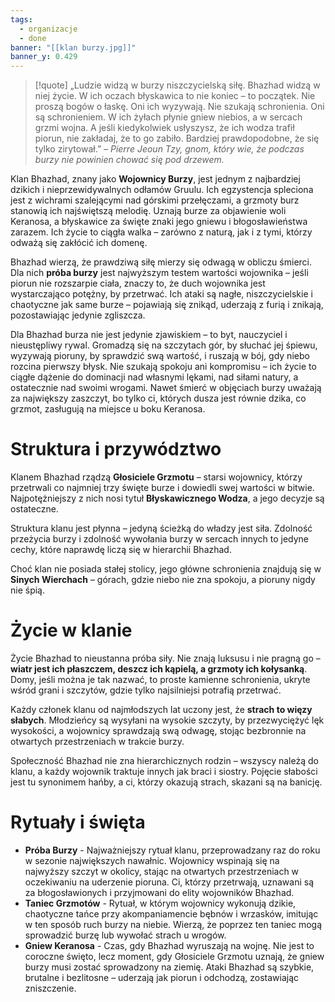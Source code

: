 ```yaml
---
tags:
  - organizacje
  - done
banner: "[[klan burzy.jpg]]"
banner_y: 0.429
---
```

>[!quote] „Ludzie widzą w burzy niszczycielską siłę. Bhazhad widzą w niej życie. W ich oczach błyskawica to nie koniec – to początek. Nie proszą bogów o łaskę. Oni ich wyzywają. Nie szukają schronienia. Oni są schronieniem. W ich żyłach płynie gniew niebios, a w sercach grzmi wojna. A jeśli kiedykolwiek usłyszysz, że ich wodza trafił piorun, nie zakładaj, że to go zabiło. Bardziej prawdopodobne, że się tylko zirytował.”
*– Pierre Jeoun Tzy, gnom, który wie, że podczas burzy nie powinien chować się pod drzewem.*

Klan Bhazhad, znany jako **Wojownicy Burzy**, jest jednym z najbardziej dzikich i nieprzewidywalnych odłamów Gruulu. Ich egzystencja spleciona jest z wichrami szalejącymi nad górskimi przełęczami, a grzmoty burz stanowią ich najświętszą melodię. Uznają burze za objawienie woli Keranosa, a błyskawice za święte znaki jego gniewu i błogosławieństwa zarazem. Ich życie to ciągła walka – zarówno z naturą, jak i z tymi, którzy odważą się zakłócić ich domenę.

Bhazhad wierzą, że prawdziwą siłę mierzy się odwagą w obliczu śmierci. Dla nich **próba burzy** jest najwyższym testem wartości wojownika – jeśli piorun nie rozszarpie ciała, znaczy to, że duch wojownika jest wystarczająco potężny, by przetrwać. Ich ataki są nagłe, niszczycielskie i chaotyczne jak same burze – pojawiają się znikąd, uderzają z furią i znikają, pozostawiając jedynie zgliszcza.

Dla Bhazhad burza nie jest jedynie zjawiskiem – to byt, nauczyciel i nieustępliwy rywal. Gromadzą się na szczytach gór, by słuchać jej śpiewu, wyzywają pioruny, by sprawdzić swą wartość, i ruszają w bój, gdy niebo rozcina pierwszy błysk. Nie szukają spokoju ani kompromisu – ich życie to ciągłe dążenie do dominacji nad własnymi lękami, nad siłami natury, a ostatecznie nad swoimi wrogami. Nawet śmierć w objęciach burzy uważają za największy zaszczyt, bo tylko ci, których dusza jest równie dzika, co grzmot, zasługują na miejsce u boku Keranosa.
# **Struktura i przywództwo**
Klanem Bhazhad rządzą **Głosiciele Grzmotu** – starsi wojownicy, którzy przetrwali co najmniej trzy święte burze i dowiedli swej wartości w bitwie. Najpotężniejszy z nich nosi tytuł **Błyskawicznego Wodza**, a jego decyzje są ostateczne.

Struktura klanu jest płynna – jedyną ścieżką do władzy jest siła. Zdolność przeżycia burzy i zdolność wywołania burzy w sercach innych to jedyne cechy, które naprawdę liczą się w hierarchii Bhazhad.

Choć klan nie posiada stałej stolicy, jego główne schronienia znajdują się w **Sinych Wierchach** – górach, gdzie niebo nie zna spokoju, a pioruny nigdy nie śpią.
# **Życie w klanie**

Życie Bhazhad to nieustanna próba siły. Nie znają luksusu i nie pragną go – **wiatr jest ich płaszczem, deszcz ich kąpielą, a grzmoty ich kołysanką**. Domy, jeśli można je tak nazwać, to proste kamienne schronienia, ukryte wśród grani i szczytów, gdzie tylko najsilniejsi potrafią przetrwać.

Każdy członek klanu od najmłodszych lat uczony jest, że **strach to więzy słabych**. Młodzieńcy są wysyłani na wysokie szczyty, by przezwyciężyć lęk wysokości, a wojownicy sprawdzają swą odwagę, stojąc bezbronnie na otwartych przestrzeniach w trakcie burzy.

Społeczność Bhazhad nie zna hierarchicznych rodzin – wszyscy należą do klanu, a każdy wojownik traktuje innych jak braci i siostry. Pojęcie słabości jest tu synonimem hańby, a ci, którzy okazują strach, skazani są na banicję.
# **Rytuały i święta**
- **Próba Burzy** - Najważniejszy rytuał klanu, przeprowadzany raz do roku w sezonie największych nawałnic. Wojownicy wspinają się na najwyższy szczyt w okolicy, stając na otwartych przestrzeniach w oczekiwaniu na uderzenie pioruna. Ci, którzy przetrwają, uznawani są za błogosławionych i przyjmowani do elity wojowników Bhazhad.
-  **Taniec Grzmotów** - Rytuał, w którym wojownicy wykonują dzikie, chaotyczne tańce przy akompaniamencie bębnów i wrzasków, imitując w ten sposób ruch burzy na niebie. Wierzą, że poprzez ten taniec mogą sprowadzić burzę lub wywołać strach u wrogów.
-  **Gniew Keranosa** - Czas, gdy Bhazhad wyruszają na wojnę. Nie jest to coroczne święto, lecz moment, gdy Głosiciele Grzmotu uznają, że gniew burzy musi zostać sprowadzony na ziemię. Ataki Bhazhad są szybkie, brutalne i bezlitosne – uderzają jak piorun i odchodzą, zostawiając zniszczenie.